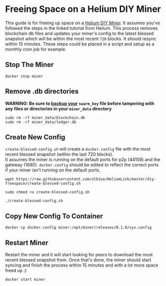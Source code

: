 # Freeing Space on a Helium DIY Miner
This guide is for freeing up space on a [Helium DIY Miner](https://developer.helium.com/blockchain/run-your-own-miner). It assumes you've followed the steps in the linked tutorial from Helium. This process removes blockchain db files and updates your miner's config to the latest blessed snapshot which will be within the most recent `720` blocks. It should resync within 15 minutes. These steps could be placed in a script and setup as a monthly cron job for example.

## Stop The Miner

```console
docker stop miner
```

## Remove .db directories
**WARNING: Be sure to [backup your](https://developer.helium.com/blockchain/run-your-own-miner#backing-up-your-swarm-keys) `swarm_key` file before tampering with any files or directories in your `miner_data` directory**

```console
sudo rm -rf miner_data/blockchain.db
sudo rm -rf miner_data/ledger.db
```

## Create New Config

`create-blessed-config.sh` will create a `docker.config` file with the most recent blessed snapshot (within the last 720 blocks). </br>
It assumes the miner is running on the default ports for p2p (44158) and the gateway (1680). `docker.config` should be edited to reflect the correct ports if your miner isn't running on the default ports.

```console
wget https://raw.githubusercontent.com/olb1ue/HeliumLink/master/diy-freespace/create-blessed-config.sh

sudo chmod +x create-blessed-config.sh

./create-blessed-config.sh
```

## Copy New Config To Container

```console
docker cp docker.config miner:/opt/miner/releases/0.1.0/sys.config
```

## Restart Miner 


Restart the miner and it will start looking for peers to download the most recent blessed snapshot from. Once that's done, the miner should start syncing and finish the process within 15 minutes and with a lot more space freed up :)
```console
docker start miner
```
